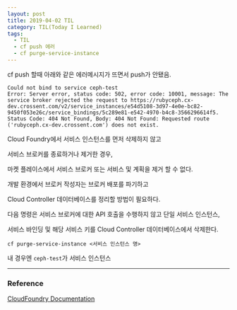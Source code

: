 ```yaml
---
layout: post
title: 2019-04-02 TIL
category: TIL(Today I Learned)
tags:
  - TIL
  - cf push 에러
  - cf purge-service-instance
---
```




cf push 할때 아래와 같은 에러메시지가 뜨면서 push가 안됐음.

```
Could not bind to service ceph-test
Error: Server error, status code: 502, error code: 10001, message: The service broker rejected the request to https://rubyceph.cx-dev.crossent.com/v2/service_instances/e54d5108-3d97-4e0e-bc82-9450f053e26c/service_bindings/5c289e81-e542-4970-b4c8-3566296614f5. Status Code: 404 Not Found, Body: 404 Not Found: Requested route ('rubyceph.cx-dev.crossent.com') does not exist.
```

Cloud Foundry에서 서비스 인스턴스를 먼저 삭제하지 않고 

서비스 브로커를 종료하거나 제거한 경우, 

마켓 플레이스에서 서비스 브로커 또는 서비스 및 계획을 제거 할 수 없다.

개발 환경에서 브로커 작성자는 브로커 배포를 파기하고 

Cloud Controller 데이터베이스를 정리할 방법이 필요하다.



다음 명령은 서비스 브로커에 대한 API 호출을 수행하지 않고 단일 서비스 인스턴스, 

서비스 바인딩 및 해당 서비스 키를 Cloud Controller 데이터베이스에서 삭제한다.



```
cf purge-service-instance <서비스 인스턴스 명>
```

내 경우엔 `ceph-test`가 서비스 인스턴스







---

### Reference

[CloudFoundry Documentation](https://docs.cloudfoundry.org/services/managing-service-brokers.html#remove-broker)